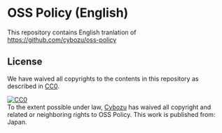 # OSS Policy (English)

This repository contains English tranlation of https://github.com/cybozu/oss-policy

## License

We have waived all copyrights to the contents in this repository as described in
[CC0](https://creativecommons.org/publicdomain/zero/1.0/).

<p xmlns:dct="http://purl.org/dc/terms/" xmlns:vcard="http://www.w3.org/2001/vcard-rdf/3.0#">
  <a rel="license"
     href="http://creativecommons.org/publicdomain/zero/1.0/">
    <img src="http://i.creativecommons.org/p/zero/1.0/88x31.png" style="border-style: none;" alt="CC0" />
  </a>
  <br />
  To the extent possible under law,
  <a rel="dct:publisher"
     href="https://github.com/cybozu/oss-policy">
    <span property="dct:title">Cybozu</span></a>
  has waived all copyright and related or neighboring rights to
  <span property="dct:title">OSS Policy</span>.
This work is published from:
<span property="vcard:Country" datatype="dct:ISO3166"
      content="JP" about="https://github.com/cybozu/oss-policy">
  Japan</span>.
</p>
